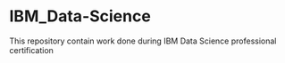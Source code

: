 # IBM_Data-Science
This repository contain work done during IBM Data Science professional certification
